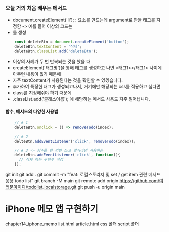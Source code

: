 ### 오늘 거의 처음 배우는 메서드

- document.createElement('li');
: 요소를 만드는데 argument로 만들 태그를 지정함 -> 예를 들어 이상의 코드는 <li>를 생성

```js
    const deleteBtn = document.createElement('button');
    deleteBtn.textContent = '삭제';
    deleteBtn.classList.add('deleteBtn');

```
- 이상의 사례가 두 번 반복되는 것을 봤을 때
- createElement('태그명')을 통해 태그를 생성하고 나면 <태그1></태그1> 사이에 아무런 내용이 없기 때문에
- 자주 textContent가 사용된다는 것을 확인할 수 있겠습니다.
- 추가하여 특정한 태그가 생성되고나서, 거기에만 해당되는 css를 적용하고 싶다면
- class를 지정해줘야 하기 때문에
- .classList.add('클래스이름'); 에 해당하는 메서드 사용도 자주 일어납니다.

#### 함수, 메서드의 다양한 사용법

```js
    // # 1
    deleteBtn.onclick = () => removeTodo(index);  
    
    // # 2
    delteBtn.addEventListener('click', removeTodo(index));

    // # 3 -> 함수를 한 번만 쓰고 말거라면 사용하는
    deleteBtn.addEventListener('click', function(){
      // 삭제 하는 구현부 작성
    });
```
git init
git add .
git commit -m "feat: 로컬스토리지 및 set / get item 관련 메서드 응용 todo list"
git branch -M main
git remote add origin https://github.com/여러분아이디/todolist_localstorage.git
git push -u origin main


# iPhone 메모 앱 구현하기

chapter14_iphone_memo
list.html
article.html
css 폴더
script 폴더